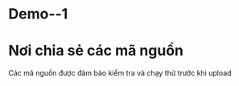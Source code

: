 # Demo--1
# Nơi chia sẻ các mã nguồn 
Các mã nguồn được đảm bảo kiểm tra và chạy thử trước khi upload
